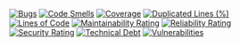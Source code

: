 [![Bugs](https://sonarcloud.io/api/project_badges/measure?project=advanced-node&metric=bugs)](https://sonarcloud.io/summary/new_code?id=advanced-node)
[![Code Smells](https://sonarcloud.io/api/project_badges/measure?project=advanced-node&metric=code_smells)](https://sonarcloud.io/summary/new_code?id=advanced-node)
[![Coverage](https://sonarcloud.io/api/project_badges/measure?project=advanced-node&metric=coverage)](https://sonarcloud.io/summary/new_code?id=advanced-node)
[![Duplicated Lines (%)](https://sonarcloud.io/api/project_badges/measure?project=advanced-node&metric=duplicated_lines_density)](https://sonarcloud.io/summary/new_code?id=advanced-node)
[![Lines of Code](https://sonarcloud.io/api/project_badges/measure?project=advanced-node&metric=ncloc)](https://sonarcloud.io/summary/new_code?id=advanced-node)
[![Maintainability Rating](https://sonarcloud.io/api/project_badges/measure?project=advanced-node&metric=sqale_rating)](https://sonarcloud.io/summary/new_code?id=advanced-node)
[![Reliability Rating](https://sonarcloud.io/api/project_badges/measure?project=advanced-node&metric=reliability_rating)](https://sonarcloud.io/summary/new_code?id=advanced-node)
[![Security Rating](https://sonarcloud.io/api/project_badges/measure?project=advanced-node&metric=security_rating)](https://sonarcloud.io/summary/new_code?id=advanced-node)
[![Technical Debt](https://sonarcloud.io/api/project_badges/measure?project=advanced-node&metric=sqale_index)](https://sonarcloud.io/summary/new_code?id=advanced-node)
[![Vulnerabilities](https://sonarcloud.io/api/project_badges/measure?project=advanced-node&metric=vulnerabilities)](https://sonarcloud.io/summary/new_code?id=advanced-node)
